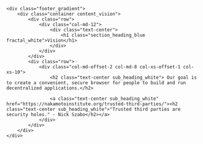     <div class="footer_gradient">
        <div class="container content_vision">
            <div class="row">
                <div class="col-md-12">
                    <div class="text-center">
                        <h1 class="section_heading_blue fractal_white">Vision</h1>
                    </div>
                </div>
            </div>
            <div class="row">
                <div class="col-md-offset-2 col-md-8 col-xs-offset-1 col-xs-10">
                    <h2 class="text-center sub_heading_white"> Our goal is to create a convenient, secure browser for people to build and run decentralized applications.</h2>

                    <a class="text-center sub_heading_white" href="https://nakamotoinstitute.org/trusted-third-parties/"><h2 class="text-center sub_heading_white">"Trusted third parties are security holes." - Nick Szabo</h2></a>
                </div>
            </div>
        </div>
    </div>
